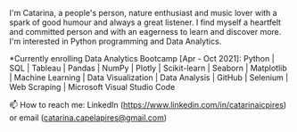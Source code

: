I'm Catarina, a people's person, nature enthusiast and music lover with a spark of good humour and always a great listener. I find myself a heartfelt and committed person and with an eagerness to learn and discover more. I'm interested in Python programming and Data Analytics. 

*Currently enrolling Data Analytics Bootcamp [Apr - Oct 2021]: Python | SQL | Tableau | Pandas | NumPy | Plotly | Scikit-learn | Seaborn | Matplotlib | Machine Learning | Data Visualization | Data Analysis | GitHub | Selenium | Web Scraping | Microsoft Visual Studio Code

📫 How to reach me: LinkedIn (https://www.linkedin.com/in/catarinaicpires) or email (catarina.capelapires@gmail.com)
